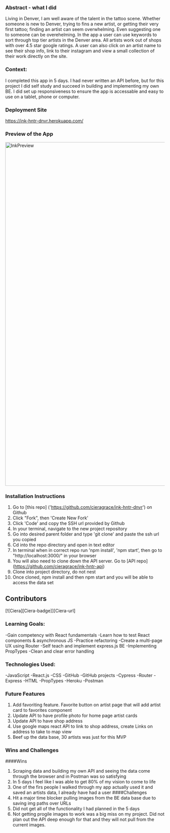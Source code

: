 <a name="readme-top"></a>

### Abstract - what I did
Living in Denver, I am well aware of the talent in the tattoo scene. Whether someone is new to Denver, trying to fins a new artist, or getting their very first tattoo; finding an artist can seem overwhelming. Even suggesting one to someone can be overehelming. In the app a user can use keywords to sort through top tier artists in the Denver area. All artists work out of shops with over 4.5 star google ratings. A user can also click on an artist name to see their shop info, link to their instagram and view a small collection of their work directly on the site. 

### Context:
I completed this app in 5 days. I had never written an API before, but for this project I did self study and succeed in building and implementing my own BE. I did set up responsiveness to ensure the app is accessable and easy to use on a tablet, phone or computer. 

### Deployment Site
https://ink-hntr-dnvr.herokuapp.com/

### Preview of the App

<img width="1085" alt="InkPreview" src="https://user-images.githubusercontent.com/113853138/222972953-0ff6e7d7-5963-4f78-a28d-49cfbabfbec2.png">

### Installation Instructions
1. Go to [this repo] ('https://github.com/cieragrace/ink-hntr-dnvr') on Github
2. Click "Fork", then 'Create New Fork'
3. Click 'Code' and copy the SSH url provided by Github
4. In your terminal, navigate to the new project repository
5. Go into desired parent folder and type 'git clone' and paste the ssh url you copied
6. Cd into the repo directory and open in text editor
7. In terminal when in correct repo run 'npm install', 'npm start', then go to "http://localhost:3000/" in your browser
8. You will also need to clone down the API server. Go to [API repo] (https://github.com/cieragrace/ink-hntr-api) 
9. Clone into project directory, do not nest
10. Once cloned, npm install and then npm start and you will be able to access the data set

## Contributors
 [![Ciera][Ciera-badge]][Ciera-url]

 ### Learning Goals:
-Gain competency with React fundamentals
-Learn how to test React components & asynchronous JS
-Practice refactoring
-Create a multi-page UX using Router
-Self teach and implement express.js BE
-Implementing PropTypes
-Clean and clear error handling

### Technologies Used:
-JavaScript
-React.js
-CSS
-GitHub
-GitHub projects
-Cypress
-Router
-Express
-HTML
-PropTypes
-Heroku
-Postman

### Future Features
1. Add favoriting feature. Favorite button on artist page that will add artist card to favorites component
2. Update API to have profile photo for home page artist cards 
3. Update API to have shop address
4. Use google maps react API to link to shop address, create Links on address to take to map view
5. Beef up the data base, 30 artists was just for this MVP

### Wins and Challenges
####Wins
1. Scraping data and building my own API and seeing the data come through the browser and in Postman was so satisfying
2. In 5 days I feel like I was able to get 80% of my vision to come to life
3. One of the firs people I walked through my app actually used it and saved an artists data, I already have had a user
####Challenges
1. Hit a major time blocker pulling images from the BE data base due to saving img paths over URLs
2. Did not get all of the functionality I had planned in the 5 days
3. Not getting progile images to work was a big miss on my project. Did not plan out the API deep enough for that and they will not pull from the current images.
